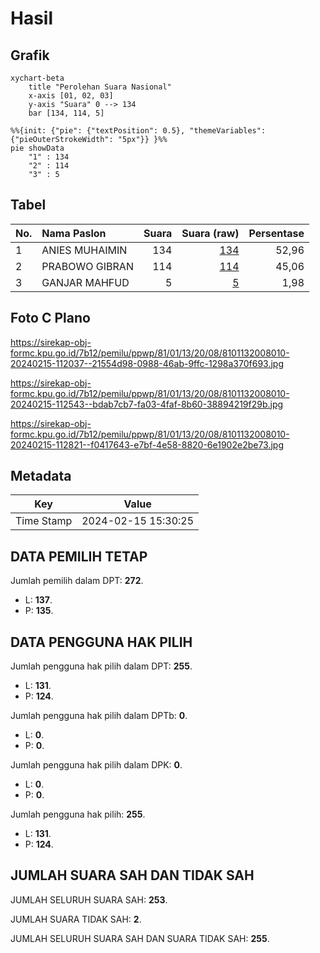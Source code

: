 # Hasil

## Grafik

```mermaid
xychart-beta
    title "Perolehan Suara Nasional"
    x-axis [01, 02, 03]
    y-axis "Suara" 0 --> 134
    bar [134, 114, 5]
```

```mermaid
%%{init: {"pie": {"textPosition": 0.5}, "themeVariables": {"pieOuterStrokeWidth": "5px"}} }%%
pie showData
    "1" : 134
    "2" : 114
    "3" : 5
```

## Tabel

| No. | Nama Paslon    | Suara | Suara (raw) | Persentase |
|:--- |:-------------- | -----:| -----------:| ----------:|
| 1   | ANIES MUHAIMIN | 134   | [134][p-1]  | 52,96      |
| 2   | PRABOWO GIBRAN | 114   | [114][p-2]  | 45,06      |
| 3   | GANJAR MAHFUD  | 5     | [5][p-3]    | 1,98       |


[p-1]: https://github.com/gigit-pemilu/pemilu-2024/blob/main/pilpres/hitung-suara/sub/81-maluku/sub/01-maluku-tengah/sub/13-pulau-haruku/sub/2008-kailolo/sub/010-tps/sub/paslon-1.txt
[p-2]: https://github.com/gigit-pemilu/pemilu-2024/blob/main/pilpres/hitung-suara/sub/81-maluku/sub/01-maluku-tengah/sub/13-pulau-haruku/sub/2008-kailolo/sub/010-tps/sub/paslon-2.txt
[p-3]: https://github.com/gigit-pemilu/pemilu-2024/blob/main/pilpres/hitung-suara/sub/81-maluku/sub/01-maluku-tengah/sub/13-pulau-haruku/sub/2008-kailolo/sub/010-tps/sub/paslon-3.txt

## Foto C Plano

https://sirekap-obj-formc.kpu.go.id/7b12/pemilu/ppwp/81/01/13/20/08/8101132008010-20240215-112037--21554d98-0988-46ab-9ffc-1298a370f693.jpg

https://sirekap-obj-formc.kpu.go.id/7b12/pemilu/ppwp/81/01/13/20/08/8101132008010-20240215-112543--bdab7cb7-fa03-4faf-8b60-38894219f29b.jpg

https://sirekap-obj-formc.kpu.go.id/7b12/pemilu/ppwp/81/01/13/20/08/8101132008010-20240215-112821--f0417643-e7bf-4e58-8820-6e1902e2be73.jpg


## Metadata

| Key        | Value               |
| ---------- | ------------------- |
| Time Stamp | 2024-02-15 15:30:25 |


## DATA PEMILIH TETAP

Jumlah pemilih dalam DPT: **272**.
 * L: **137**.
 * P: **135**.

## DATA PENGGUNA HAK PILIH

Jumlah pengguna hak pilih dalam DPT: **255**.
 * L: **131**.
 * P: **124**.

Jumlah pengguna hak pilih dalam DPTb: **0**.
 * L: **0**.
 * P: **0**.

Jumlah pengguna hak pilih dalam DPK: **0**.
 * L: **0**.
 * P: **0**.

Jumlah pengguna hak pilih: **255**.
 * L: **131**.
 * P: **124**.

## JUMLAH SUARA SAH DAN TIDAK SAH

JUMLAH SELURUH SUARA SAH: **253**.

JUMLAH SUARA TIDAK SAH: **2**.

JUMLAH SELURUH SUARA SAH DAN SUARA TIDAK SAH: **255**.


